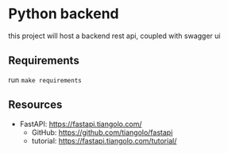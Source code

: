 # Python backend

this project will host a backend rest api, coupled with swagger ui

## Requirements

run `make requirements`

## Resources

* FastAPI: <https://fastapi.tiangolo.com/>
  * GitHub: <https://github.com/tiangolo/fastapi>
  * tutorial: <https://fastapi.tiangolo.com/tutorial/>

